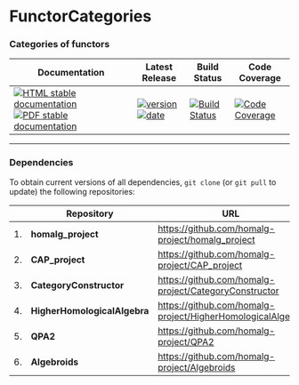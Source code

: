 <!-- BEGIN HEADER -->
# FunctorCategories

### Categories of functors

| Documentation | Latest Release | Build Status | Code Coverage |
| ------------- | -------------- | ------------ | ------------- |
| [![HTML stable documentation][html-img]][html-url] [![PDF stable documentation][pdf-img]][pdf-url] | [![version][version-img]][version-url] [![date][date-img]][date-url] | [![Build Status][tests-img]][tests-url] | [![Code Coverage][codecov-img]][codecov-url] |

<!-- END HEADER -->

<!-- BEGIN FOOTER -->
---

### Dependencies

To obtain current versions of all dependencies, `git clone` (or `git pull` to update) the following repositories:

|    | Repository | URL |
|--- | ---------- | --- |
| 1. | **homalg_project** | https://github.com/homalg-project/homalg_project |
| 2. | **CAP_project** | https://github.com/homalg-project/CAP_project |
| 3. | **CategoryConstructor** | https://github.com/homalg-project/CategoryConstructor |
| 4. | **HigherHomologicalAlgebra** | https://github.com/homalg-project/HigherHomologicalAlgebra |
| 5. | **QPA2** | https://github.com/homalg-project/QPA2 |
| 6. | **Algebroids** | https://github.com/homalg-project/Algebroids |

[html-img]: https://img.shields.io/badge/HTML-stable-blue.svg
[html-url]: https://homalg-project.github.io/FunctorCategories/doc/chap0_mj.html

[pdf-img]: https://img.shields.io/badge/PDF-stable-blue.svg
[pdf-url]: https://homalg-project.github.io/FunctorCategories/download_pdf.html

[version-img]: https://img.shields.io/endpoint?url=https://homalg-project.github.io/FunctorCategories/badge_version.json
[version-url]: https://homalg-project.github.io/FunctorCategories/view_release.html

[date-img]: https://img.shields.io/endpoint?url=https://homalg-project.github.io/FunctorCategories/badge_date.json
[date-url]: https://homalg-project.github.io/FunctorCategories/view_release.html

[tests-img]: https://github.com/homalg-project/FunctorCategories/workflows/Tests/badge.svg?branch=master
[tests-url]: https://github.com/homalg-project/FunctorCategories/actions?query=workflow%3ATests+branch%3Amaster

[codecov-img]: https://codecov.io/gh/homalg-project/FunctorCategories/branch/master/graph/badge.svg
[codecov-url]: https://codecov.io/gh/homalg-project/FunctorCategories
<!-- END FOOTER -->
